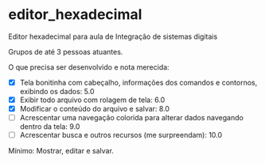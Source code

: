# editor_hexadecimal
Editor hexadecimal para aula de Integração de sistemas digitais

Grupos de até 3 pessoas atuantes.

O que precisa ser desenvolvido e nota merecida:
- [X] Tela bonitinha com cabeçalho, informações dos comandos e contornos, exibindo os dados: 5.0
- [X] Exibir todo arquivo com rolagem de tela: 6.0
- [X] Modificar o conteúdo do arquivo e salvar: 8.0
- [ ] Acrescentar uma navegação colorida para alterar dados navegando dentro da tela: 9.0
- [ ] Acrescentar busca e outros recursos (me surpreendam): 10.0

Mínimo: Mostrar, editar e salvar.
